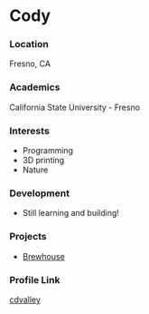 # Cody

### Location
Fresno, CA

### Academics
California State University - Fresno

### Interests
- Programming
- 3D printing
- Nature

### Development
- Still learning and building!

### Projects
- [Brewhouse](https://github.com/cdvalley/brewhouse)

### Profile Link
[cdvalley](https://github.com/cdvalley)

